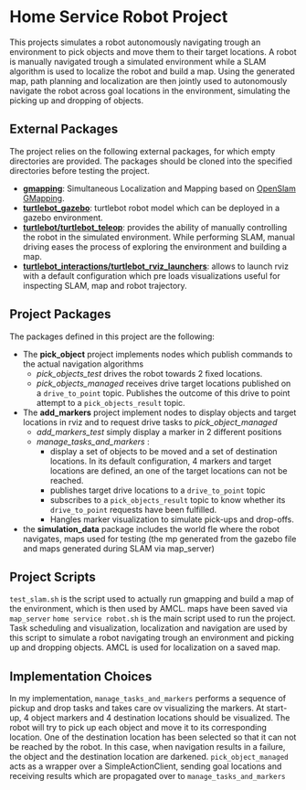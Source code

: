# Home Service Robot Project #

This projects simulates a robot autonomously navigating trough an environment to pick objects and move them to their target locations. 
A robot is manually navigated trough a simulated environment while a SLAM algorithm is used to localize the robot and build a map. 
Using the generated map, path planning and localization are then jointly used to autonomously navigate the robot across goal locations in the environment, simulating the picking up and dropping of objects.

## External Packages ##

The project relies on the following external packages, for which empty directories are provided. The packages should be cloned into the specified directories before testing the project.

- [**gmapping**](https://github.com/ros-perception/slam_gmapping): Simultaneous Localization and Mapping based on [OpenSlam GMapping](https://openslam-org.github.io/gmapping.html).
- [**turtlebot_gazebo**](https://github.com/turtlebot/turtlebot_simulator):  turtlebot robot model which can be deployed in a gazebo environment.
- [**turtlebot/turtlebot_teleop**](https://github.com/turtlebot/turtlebot): provides the ability of manually controlling the robot in the simulated environment. While performing SLAM, manual driving eases the process of exploring the environment and building a map.
- [**turtlebot_interactions/turtlebot_rviz_launchers**](https://github.com/turtlebot/turtlebot_interactions): allows to launch rviz with a default configuration which pre loads visualizations useful for inspecting SLAM, map and robot trajectory.

## Project Packages ##

The packages defined in this project are the following:

- The **pick_object** project implements nodes which publish commands to the actual navigation algorithms
  - *pick_objects_test* drives the robot towards 2 fixed locations.
  - *pick_objects_managed* receives drive target locations published on a `drive_to_point` topic. Publishes the outcome of this drive to point attempt to a `pick_objects_result` topic.
- The **add_markers** project implement nodes to display objects and target locations in rviz and to request drive tasks to *pick_object_managed*
  - *add_markers_test* simply display a marker in 2 different positions
  - *manage_tasks_and_markers* :
    - display a set of objects to be moved and a set of destination locations. In its default configuration, 4 markers and target locations are defined, an one of the target locations can not be reached.
    - publishes target drive locations to a `drive_to_point` topic
    - subscribes to a `pick_objects_result` topic to know whether its `drive_to_point` requests have been fulfilled. 
    - Hangles marker visualization to simulate pick-ups and drop-offs.
- the **simulation_data** package includes the world fle where the robot navigates, maps used for testing (the mp generated from the gazebo file and maps generated during SLAM via map_server)


## Project Scripts ##

`test_slam.sh` is the script used to actually run gmapping and build a map of the environment, which is then used by AMCL. maps have been saved via `map_server`
`home service robot.sh` is the main script used to run the project. Task scheduling and visualization, localization and navigation are used by this script to simulate a robot navigating trough an environment and picking up and dropping objects. AMCL is used for localization on a saved map. 

## Implementation Choices #
In my implementation,  `manage_tasks_and_markers` performs a sequence of pickup and drop tasks and takes care ov visualizing the markers. At start-up, 4 object markers and 4 destination locations should be visualized. The robot will try to pick up each object and move it to its corresponding location. 
One of the destination location has been selected so that it can not be reached by the robot. In this case, when navigation results in a failure, the object and the destination location are darkened.
`pick_object_managed` acts as a wrapper over a SimpleActionClient, sending goal locations and receiving results which are propagated over to `manage_tasks_and_markers` 
